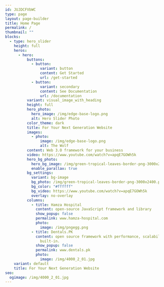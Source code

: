 ```yaml
---
id: JUJDCFVbWC
type: page
layout: page-builder
title: Home Page
permalink: /
thumbnail: ""
blocks:
  - type: hero_slider
    height: full
    heros:
      - hero:
          buttons:
            - button:
                variant: button
                content: Get Started
                url: /get-started
            - button:
                variant: secondary
                content: See Documentation
                url: /documentation
          variant: visual_image_with_heading
          height: full
          hero_photo:
            hero_image: /img/edge-base-logo.png
            alt: Hero Slider Photo
          color_theme: dark
          title: For Your Next Generation Website
          images:
            - photo:
                image: /img/edge-base-logo.png
                alt: The Wolf
          content: Web 3.O framework for your business
          video: https://www.youtube.com/watch?v=apqE7GOWh5k
          hero_bg_photo:
            hero_bg_image: /img/green-tropical-leaves-border-png-3000x2400.png
            enable_parallax: true
          bg_settings:
            variant: bg-image
            bg_photo: /img/green-tropical-leaves-border-png-3000x2400.png
            bg_color: "#ffffff"
            bg_video: https://www.youtube.com/watch?v=apqE7GOWh5k
            overlay: no-overlay
          columns:
            - title: Hamza Hospital
              content: open-source JavaScript framework and library
              show_popup: false
              permalink: www.hamza-hospital.com
              photo:
                image: /img/pngegg.png
            - title: Dentals.PK
              content: open source framework with performance, scalability and security
                built-in.
              show_popup: false
              permalink: www.dentals.pk
              photo:
                image: /img/4000_2_01.jpg
    variant: default
    title: For Your Next Generation Website
seo:
  ogimage: /img/4000_2_01.jpg
---
```

